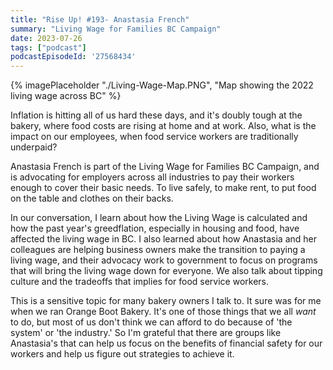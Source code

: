 ```yaml
---
title: "Rise Up! #193- Anastasia French"
summary: "Living Wage for Families BC Campaign"
date: 2023-07-26
tags: ["podcast"]
podcastEpisodeId: '27568434'
---
```



{% imagePlaceholder "./Living-Wage-Map.PNG", "Map showing the 2022 living wage across BC"  %}

Inflation is hitting all of us hard these days, and it's doubly tough at the bakery, where food costs are rising at home and at work.  Also, what is the impact on our employees, when food service workers are traditionally underpaid?

Anastasia French is part of the Living Wage for Families BC Campaign, and is advocating for employers across all industries to pay their workers enough to cover their basic needs.  To live safely, to make rent, to put food on the table and clothes on their backs.  

In our conversation, I learn about how the Living Wage is calculated and how the past year's greedflation, especially in housing and food, have affected the living wage in BC.  I also learned about how Anastasia and her colleagues are helping business owners make the transition to paying a living wage, and their advocacy work to government to focus on programs that will bring the living wage down for everyone. We also talk about tipping culture and the tradeoffs that implies for food service workers.

This is a sensitive topic for many bakery owners I talk to.  It sure was for me when we ran Orange Boot Bakery.  It's one of those things that we all _want_ to do, but most of us don't think we can afford to do because of 'the system' or 'the industry.'  So I'm grateful that there are groups like Anastasia's that can help us focus on the benefits of financial safety for our workers and help us figure out strategies to achieve it.  



